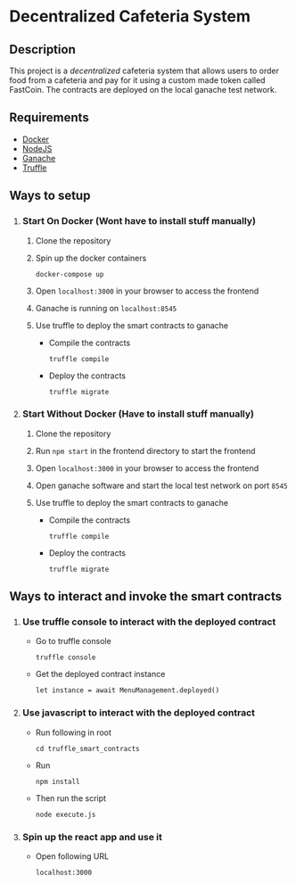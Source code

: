 # Decentralized Cafeteria System

## Description
This project is a _*decentralized*_ cafeteria system that allows users to order food from a cafeteria and pay for it using a custom made token called FastCoin.  The contracts are deployed on the local ganache test network.

## Requirements
- [Docker](https://docs.docker.com/get-docker/)
- [NodeJS](https://nodejs.org/en/download/)
- [Ganache](https://www.trufflesuite.com/ganache)
- [Truffle](https://www.trufflesuite.com/truffle)


## Ways to setup

1. ### Start On Docker (Wont have to install stuff manually)
    1. Clone the repository
    
    2. Spin up the docker containers
        ```
        docker-compose up
        ```
    3. Open `localhost:3000` in your browser to access the frontend
    4. Ganache is running on `localhost:8545`
    5. Use truffle to deploy the smart contracts to ganache
        - Compile the contracts
            ```
            truffle compile
            ```
        - Deploy the contracts
            ```
            truffle migrate
            ```

2. ### Start Without Docker (Have to install stuff manually)
    1. Clone the repository
    
    2. Run `npm start` in the frontend directory to start the frontend
    3. Open `localhost:3000` in your browser to access the frontend
    4. Open ganache software and start the local test network on port `8545`
    5. Use truffle to deploy the smart contracts to ganache
        - Compile the contracts
            ```
            truffle compile
            ```
        - Deploy the contracts
            ```
            truffle migrate
            ```

## Ways to interact and invoke the smart contracts

1. ### Use truffle console to interact with the deployed contract
    - Go to truffle console
        ```
        truffle console
        ```
    - Get the deployed contract instance
        ```
        let instance = await MenuManagement.deployed()
        ```

2. ### Use javascript to interact with the deployed contract

    - Run following in root
        ```
        cd truffle_smart_contracts
        ```
    - Run
        ```
        npm install
        ```
    - Then run the script
        ```
        node execute.js
        ```
3. ### Spin up the react app and use it
    - Open following URL
        ```
        localhost:3000
        ```


